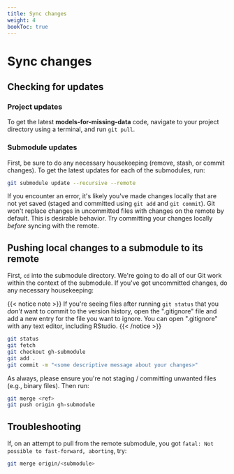 ```yaml
---
title: Sync changes
weight: 4
bookToc: true
---
```


# Sync changes

## Checking for updates

### Project updates
To get the latest __models-for-missing-data__ code, navigate to your project directory using a terminal, and run `git pull`.

### Submodule updates
First, be sure to do any necessary housekeeping (remove, stash, or commit changes). To get the latest updates for each of the submodules, run:
```sh
git submodule update --recursive --remote
```
<!-- git submodule update --checkout -->
<!-- git submodule update --remote docs/website/themes/hugo-cite -->
If you encounter an error, it's likely you've made changes locally that are not yet saved (staged and committed using `git add` and `git commit`). Git won't replace changes in uncommitted files with changes on the remote by default. This is desirable behavior. Try committing your changes locally _before_ syncing with the remote.

## Pushing local changes to a submodule to its remote
First, `cd` into the submodule directory. We're going to do all of our Git work within the context of the submodule. If you've got uncommitted changes, do any necessary housekeeping:

{{< notice note >}}
If you're seeing files after running `git status` that you _don't_ want to commit to the version history, open the ".gitignore" file and add a new entry for the file you want to ignore. You can open ".gitignore" with any text editor, including RStudio. 
{{< /notice >}}

```sh
git status
git fetch
git checkout gh-submodule
git add .
git commit -m "<some descriptive message about your changes>"
```
As always, please ensure you're not staging / committing unwanted files (e.g., binary files). Then run:

```sh
git merge <ref>
git push origin gh-submodule
```

## Troubleshooting
If, on an attempt to pull from the remote submodule, you got `fatal: Not possible to fast-forward, aborting`, try:
```sh
git merge origin/<submodule>
```

<!-- ### Checking out a specific ref / branch as opposed to a specific commit
```sh
git fetch --all
git checkout gh-submodule
```

<!-- ### A special note to NPS users
You may need to disconnect from your VPN. -->
